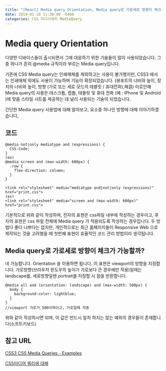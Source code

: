 ```yaml
---
title: "[React] Media query Orientation, Media query로 가로세로 방향이 체크가 가능할까?"
date: 2019-01-10 11:30:00 -0400
categories: CSS 미디어쿼리 MediaQuery
---
```


Media query  Orientation
=============

다양한 디바이스들이 출시되면서 그에 대응하기 위한 기술들이 많이 사용되었습니다.
그 중 하나가 흔히 @media 규칙이라 부르는 Media query입니다. 

기존에 CSS Media query는 인쇄매체를 제외하고는 사용이 불가했지만, CSS3 에서는 인쇄매체 외에도 사용이 가능하며
기능이 확장되었습니다. (뷰포트의 너비와 높이, 장치의 너비와 높이, 방향 (가로 또는 세로 모드의 태블릿 / 휴대전화),해결)
이로인해 Media query의 사용은 데스크톱, 랩톱, 태블릿 및 휴대 전화 (예 : iPhone 및 Android )에 맞춤 스타일 시트를 제공하는 데 널리 사용되는 기술이 되었습니다.

간단한 Media query 사용법에 대해 알아보고, 요소중 하나인 방향에 대해 이야기하겠습니다,

코드
----
```
@media not|only mediatype and (expressions) {
  CSS-Code;
}
(ex) 
@media screen and (max-width: 600px) {
  .row {
    flex-direction: column;
  }
}

<link rel="stylesheet" media="mediatype and|not|only (expressions)" href="print.css">
(ex) 
<link rel="stylesheet" media="screen and (max-width: 600px)" href="print.css">
```

기본적으로 위와 같이 작성하며, 전자의 표현은 css파일 내부에 작성하는 경우이고,
후자의 표현은 css 파일 전체에 Media query 가 적용되도록 작성하는 경우입니다.
두 방법다 좋다 나쁘다는 없지만, 개인적으로는 최근 홈페이지들이 Responsive Web 으로 제작되는 것을 고려했을 때 첫번째
표현이 효율적인 코드 관리 방법이라 생각됩니다.


Media query로 가로세로 방향이 체크가 가능할까? 
----
네 가능합니다.
Orientation 을 이용하면 됩니다.
이 표현은 viewport의 방향을 지정합니다. 
가로방향(브라우저 윈도우의 높이가 가로보다 큰 경우에만 적용)일때는 landscape를, 
세로방향일땐 portrait를 지정할 시 참을 반환합니다.


```
@media all and (orientation: landscape) and (max-width: 500px) {
  body {
    background-color: lightblue;
  }
}
//viewport 가로가 500이하이고, 가로일때 작동
```

위와 같이 작성하시면 되며,
이 값은 반드시 일치 하지는 않는 예외의 경우들이 존재합니다(소프트키보드)



참고 URL
-------
[CSS3 CSS Media Queries - Examples](https://www.w3schools.com/css/css3_mediaqueries_ex.asp)

[CSS미디어 쿼리에 대해](https://developer.mozilla.org/ko/docs/Web/Guide/CSS/Media_queries)
